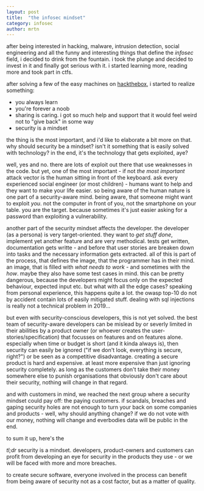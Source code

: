 ```yaml
---
layout: post
title:  "the infosec mindset"
category: infosec
author: mrtn
---
```


after being interested in hacking, malware, intrusion detection, social engineering and all the funny and interesting things that define the _infosec_ field, i decided to drink from the fountain. i took the plunge and decided to invest in it and finally got serious with it. i started learning more, reading more and took part in ctfs. 

after solving a few of the easy machines on [hackthebox](https://www.hackthebox.eu), i started to realize something:
- you always learn
- you're forever a noob
- sharing is caring. i got so much help and support that it would feel weird not to "give back" in some way
- security is a mindset

the thing is the most important, and i'd like to elaborate a bit more on that. why should security be a mindset? isn't it something that is easily solved with technology? in the end, it's the technology that gets exploited, aye? 

well, yes and no. there are lots of exploit out there that use weaknesses in the code. but yet, one of the most important - if not *the most important* attack vector is the human sitting in front of the keyboard. ask every experienced social engineer (or most children) - humans want to help and they want to make your life easier. 
so being aware of the human nature is one part of a security-aware mind. being aware, that someone might want to exploit _you_. not the computer in front of you, not the smartphone on your table. you are the target. because sometimes it's just easier asking for a password than exploiting a vulnerability. 

another part of the security mindset affects the developer. the developer (as a persona) is very target-oriented. they want to _get stuff done_, implement yet another feature and are very methodical. tests get written, documentation gets writte - and before that user stories are breaken down into tasks and the necessary information gets extracted. 
all of this is part of the process, that defines the image, that the programmer has in their mind. an image, that is filled with _what needs to work_ - and sometimes with the _how_. maybe they also have some test cases in mind. this can be pretty dangerous, because the developers might focus only on the expected behaviour, expected input etc. but what with all the edge cases? speaking from personal experience, this happens quite a lot. the owasp top-10 do not by accident contain lots of easily mitigated stuff. dealing with sql injections is really not a technical problem in 2019... 

but even with security-conscious developers, this is not yet solved. the best team of security-aware developers can be mislead by or severly limited in their abilities by a product owner (or whoever creates the user-stories/specification) that focusses on features and on features alone. especially when time or budget is short (and it kinda always is), then security can easily be ignored ("if we don't look, everything is secure, right?") or be seen as a competitive disadvantage. creating a secure product is hard and expensive. at least more expensive than just ignoring security completely. as long as the customers don't take their money somewhere else to punish organisations that obviously don't care about their security, nothing will change in that regard.

and with customers in mind, we reached the next group where a security mindset could pay off: the paying customers. if scandals, breaches and gaping security holes are not enough to turn your back on some companies and products - well, why should anything change? if we do not vote with our money, nothing will change and everbodies data will be public in the end. 


to sum it up, here's the 

*tl;dr*
security is a mindset. developers, product-owners and customers can profit from developing an eye for security in the products they use - or we will be faced with more and more breaches.

to create secure software, everyone involved in the process can benefit from being aware of security not as a cost factor, but as a matter of quality.   

